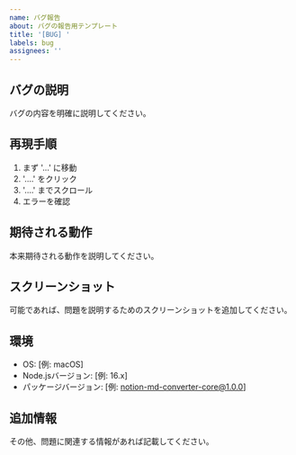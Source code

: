```yaml
---
name: バグ報告
about: バグの報告用テンプレート
title: '[BUG] '
labels: bug
assignees: ''
---
```


## バグの説明
バグの内容を明確に説明してください。

## 再現手順
1. まず '...' に移動
2. '....' をクリック
3. '....' までスクロール
4. エラーを確認

## 期待される動作
本来期待される動作を説明してください。

## スクリーンショット
可能であれば、問題を説明するためのスクリーンショットを追加してください。

## 環境
- OS: [例: macOS]
- Node.jsバージョン: [例: 16.x]
- パッケージバージョン: [例: notion-md-converter-core@1.0.0]

## 追加情報
その他、問題に関連する情報があれば記載してください。